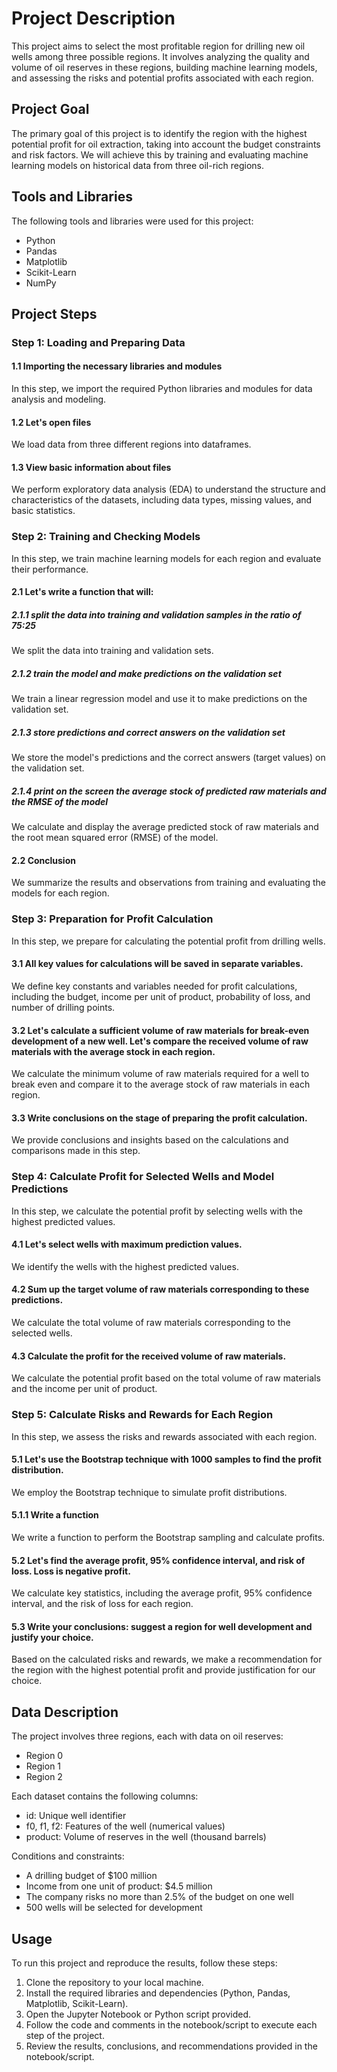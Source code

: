 # Project Description

This project aims to select the most profitable region for drilling new oil wells among three possible regions. It involves analyzing the quality and volume of oil reserves in these regions, building machine learning models, and assessing the risks and potential profits associated with each region.

## Project Goal

The primary goal of this project is to identify the region with the highest potential profit for oil extraction, taking into account the budget constraints and risk factors. We will achieve this by training and evaluating machine learning models on historical data from three oil-rich regions.

## Tools and Libraries

The following tools and libraries were used for this project:

- Python
- Pandas
- Matplotlib
- Scikit-Learn
- NumPy

## Project Steps

### Step 1: Loading and Preparing Data

#### 1.1 Importing the necessary libraries and modules
In this step, we import the required Python libraries and modules for data analysis and modeling.

#### 1.2 Let's open files
We load data from three different regions into dataframes.

#### 1.3 View basic information about files
We perform exploratory data analysis (EDA) to understand the structure and characteristics of the datasets, including data types, missing values, and basic statistics.

### Step 2: Training and Checking Models

In this step, we train machine learning models for each region and evaluate their performance.

#### 2.1 Let's write a function that will:

##### 2.1.1 split the data into training and validation samples in the ratio of 75:25
We split the data into training and validation sets.

##### 2.1.2 train the model and make predictions on the validation set
We train a linear regression model and use it to make predictions on the validation set.

##### 2.1.3 store predictions and correct answers on the validation set
We store the model's predictions and the correct answers (target values) on the validation set.

##### 2.1.4 print on the screen the average stock of predicted raw materials and the RMSE of the model
We calculate and display the average predicted stock of raw materials and the root mean squared error (RMSE) of the model.

#### 2.2 Conclusion
We summarize the results and observations from training and evaluating the models for each region.

### Step 3: Preparation for Profit Calculation

In this step, we prepare for calculating the potential profit from drilling wells.

#### 3.1 All key values for calculations will be saved in separate variables.
We define key constants and variables needed for profit calculations, including the budget, income per unit of product, probability of loss, and number of drilling points.

#### 3.2 Let's calculate a sufficient volume of raw materials for break-even development of a new well. Let's compare the received volume of raw materials with the average stock in each region.
We calculate the minimum volume of raw materials required for a well to break even and compare it to the average stock of raw materials in each region.

#### 3.3 Write conclusions on the stage of preparing the profit calculation.
We provide conclusions and insights based on the calculations and comparisons made in this step.

### Step 4: Calculate Profit for Selected Wells and Model Predictions

In this step, we calculate the potential profit by selecting wells with the highest predicted values.

#### 4.1 Let's select wells with maximum prediction values.
We identify the wells with the highest predicted values.

#### 4.2 Sum up the target volume of raw materials corresponding to these predictions.
We calculate the total volume of raw materials corresponding to the selected wells.

#### 4.3 Calculate the profit for the received volume of raw materials.
We calculate the potential profit based on the total volume of raw materials and the income per unit of product.

### Step 5: Calculate Risks and Rewards for Each Region

In this step, we assess the risks and rewards associated with each region.

#### 5.1 Let's use the Bootstrap technique with 1000 samples to find the profit distribution.
We employ the Bootstrap technique to simulate profit distributions.

#### 5.1.1 Write a function
We write a function to perform the Bootstrap sampling and calculate profits.

#### 5.2 Let's find the average profit, 95% confidence interval, and risk of loss. Loss is negative profit.
We calculate key statistics, including the average profit, 95% confidence interval, and the risk of loss for each region.

#### 5.3 Write your conclusions: suggest a region for well development and justify your choice.
Based on the calculated risks and rewards, we make a recommendation for the region with the highest potential profit and provide justification for our choice.

## Data Description

The project involves three regions, each with data on oil reserves:

- Region 0
- Region 1
- Region 2

Each dataset contains the following columns:

- id: Unique well identifier
- f0, f1, f2: Features of the well (numerical values)
- product: Volume of reserves in the well (thousand barrels)

Conditions and constraints:

- A drilling budget of $100 million
- Income from one unit of product: $4.5 million
- The company risks no more than 2.5% of the budget on one well
- 500 wells will be selected for development

## Usage

To run this project and reproduce the results, follow these steps:

1. Clone the repository to your local machine.
2. Install the required libraries and dependencies (Python, Pandas, Matplotlib, Scikit-Learn).
3. Open the Jupyter Notebook or Python script provided.
4. Follow the code and comments in the notebook/script to execute each step of the project.
5. Review the results, conclusions, and recommendations provided in the notebook/script.
